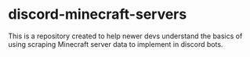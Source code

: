 # discord-minecraft-servers
This is a repository created to help newer devs understand the basics of using scraping Minecraft server data to implement in discord bots.
